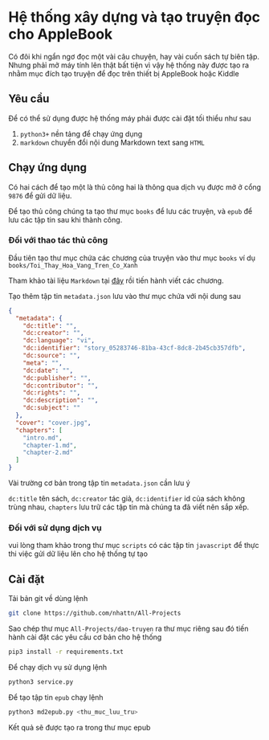 # Hệ thống xây dựng và tạo truyện đọc cho AppleBook

Có đôi khi ngẩn ngơ đọc một vài câu chuyện, hay vài cuốn sách tự biên tập.
Nhưng phảỉ mở máy tính lên thật bất tiện vì vậy hệ thống này được tạo ra
nhằm mục đích tạo truyện để đọc trên thiết bị AppleBook hoặc Kiddle

## Yêu cầu

Để có thể sử dụng được hệ thống máy phải được cài đặt tối thiểu như sau 

1. `python3+` nền tảng để chạy ứng dụng
2. `markdown` chuyển đổi nội dung Markdown text sang `HTML`

## Chạy ứng dụng

Có hai cách để tạo một là thủ công hai là thông qua dịch vụ được mở ở cổng
`9876` để gửi dữ liệu.

Để tạo thủ công chúng ta tạo thư mục `books` để lưu các truyện, và `epub`
để lưu các tập tin sau khi thành công.

### Đối với thao tác thủ công

Đầu tiên tạo thư mục chứa các chương của truyện vào thư mục `books` ví dụ
`books/Toi_Thay_Hoa_Vang_Tren_Co_Xanh`

Tham khảo tài liệu `Markdown` tại [đây](https://daringfireball.net/projects/markdown/)
rồi tiến hành viết các chương.

Tạo thêm tập tin `metadata.json` lưu vào thư mục chứa với nội dung sau

```JSON
{
  "metadata": {
    "dc:title": "",
    "dc:creator": "",
    "dc:language": "vi",
    "dc:identifier": "story_05283746-81ba-43cf-8dc8-2b45cb357dfb",
    "dc:source": "",
    "meta": "",
    "dc:date": "",
    "dc:publisher": "",
    "dc:contributor": "",
    "dc:rights": "",
    "dc:description": "",
    "dc:subject": ""
  },
  "cover": "cover.jpg",
  "chapters": [
    "intro.md",
    "chapter-1.md",
    "chapter-2.md"
  ]
}
```

Vài trường cơ bản trong tập tin `metadata.json` cần lưu ý

`dc:title` tên sách, `dc:creator` tác giả, `dc:identifier` id của sách không
trùng nhau, `chapters` lưu trữ các tập tin mà chúng ta đã viết nên sắp xếp.

### Đối với sử dụng dịch vụ

vui lòng tham khảo trong thư mục `scripts` có các tập tin `javascript` để
thực thi việc gửi dữ liệu lên cho hệ thống tự tạo

## Cài đặt

Tải bản git về dùng lệnh

```bash
git clone https://github.com/nhattn/All-Projects
```

Sao chép thư mục `All-Projects/dao-truyen` ra thư mục riêng sau đó tiến
hành cài đặt các yêu cầu cơ bản cho hệ thống

```bash
pip3 install -r requirements.txt
```

Để chạy dịch vụ sử dụng lệnh 

```bash
python3 service.py
```

Để tạo tập tin `epub` chạy lệnh

```bash
python3 md2epub.py <thu_muc_luu_tru>
```

Kết quả sẽ được tạo ra trong thư mục epub
